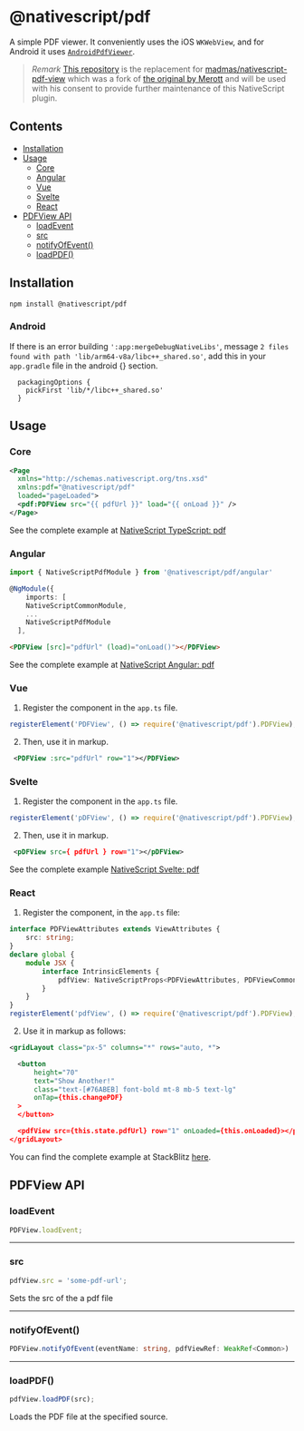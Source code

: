 # @nativescript/pdf

A simple PDF viewer. It conveniently uses the iOS `WKWebView`, and for Android it uses [`AndroidPdfViewer`](https://github.com/barteksc/AndroidPdfViewer).

> _Remark_ [This repository](https://github.com/NativeScript/plugins/blob/main/packages/pdf) is the replacement for [madmas/nativescript-pdf-view](https://github.com/madmas/nativescript-pdf-view) which was a fork of [the original by Merott](https://github.com/Merott/nativescript-pdf-view) and will be used with his consent to provide further maintenance of this NativeScript plugin.

## Contents

- [Installation](#installation)
- [Usage](#usage)
  - [Core](#core)
  - [Angular](#angular)
  - [Vue](#vue)
  - [Svelte](#svelte)
  - [React](#react)
- [PDFView API](#pdfview-api)
  - [loadEvent](#loadevent)
  - [src](#src)
  - [notifyOfEvent()](#notifyofevent)
  - [loadPDF()](#loadpdf)

## Installation

```
npm install @nativescript/pdf
```

### Android

If there is an error building `':app:mergeDebugNativeLibs'`, message `2 files found with path 'lib/arm64-v8a/libc++_shared.so'`, add this in your `app.gradle` file in the android {} section.

```
  packagingOptions {
    pickFirst 'lib/*/libc++_shared.so'
  }
```

## Usage

### Core

```xml
<Page
  xmlns="http://schemas.nativescript.org/tns.xsd"
  xmlns:pdf="@nativescript/pdf"
  loaded="pageLoaded">
  <pdf:PDFView src="{{ pdfUrl }}" load="{{ onLoad }}" />
</Page>
```

See the complete example at [NativeScript TypeScript: pdf](https://stackblitz.com/edit/nativescript-stackblitz-templates-4ofdg2?file=app/main-page.xml)

### Angular

```ts
import { NativeScriptPdfModule } from '@nativescript/pdf/angular'

@NgModule({
	imports: [
    NativeScriptCommonModule,
    ...
    NativeScriptPdfModule
  ],

```

```html
<PDFView [src]="pdfUrl" (load)="onLoad()"></PDFView>
```

See the complete example at [NativeScript Angular: pdf](https://stackblitz.com/edit/nativescript-stackblitz-templates-mrakue?file=src/app/pdf/pdf-viewer.component.html)

### Vue

1. Register the component in the `app.ts` file.

```ts
registerElement('PDFView', () => require('@nativescript/pdf').PDFView);
```

2. Then, use it in markup.

```xml
 <PDFView :src="pdfUrl" row="1"></PDFView>
```

### Svelte

1. Register the component in the `app.ts` file.

```ts
registerElement('pDFView', () => require('@nativescript/pdf').PDFView);
```

2. Then, use it in markup.

```xml
 <pDFView src={ pdfUrl } row="1"></pDFView>
```

See the complete example [NativeScript Svelte: pdf](https://stackblitz.com/edit/nativescript-stackblitz-templates-neazce?file=app/components/Home.svelte)

### React

1. Register the component, in the `app.ts` file:

```ts
interface PDFViewAttributes extends ViewAttributes {
	src: string;
}
declare global {
	module JSX {
		interface IntrinsicElements {
			pdfView: NativeScriptProps<PDFViewAttributes, PDFViewCommon>;
		}
	}
}
registerElement('pdfView', () => require('@nativescript/pdf').PDFView);
```

2. Use it in markup as follows:

```xml
<gridLayout class="px-5" columns="*" rows="auto, *">

  <button
      height="70"
      text="Show Another!"
      class="text-[#76ABEB] font-bold mt-8 mb-5 text-lg"
      onTap={this.changePDF}
  >
  </button>

  <pdfView src={this.state.pdfUrl} row="1" onLoaded={this.onLoaded}></pdfView>
</gridLayout>
```

You can find the complete example at StackBlitz [here](https://stackblitz.com/edit/nativescript-stackblitz-templates-v1g5qp?file=src/components/ScreenOne.tsx).

## PDFView API

### loadEvent

```ts
PDFView.loadEvent;
```

---

### src

```ts
pdfView.src = 'some-pdf-url';
```

Sets the src of the a pdf file

---

### notifyOfEvent()

```ts
PDFView.notifyOfEvent(eventName: string, pdfViewRef: WeakRef<Common>)
```

---

### loadPDF()

```ts
pdfView.loadPDF(src);
```

Loads the PDF file at the specified source.
